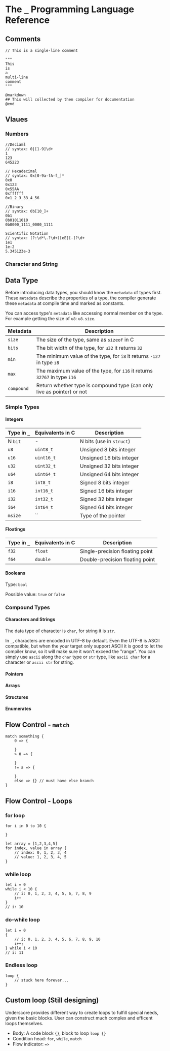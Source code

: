 # The `_` Programming Language Reference

## Comments

````
// This is a single-line comment

"""
This
is
a 
multi-line
comment
"""

@markdown
## This will collected by then compiler for documentation
@end

````

## Vlaues

### Numbers
```
//Deciaml
// syntax: 0|[1-9]\d+
1
123
645223

// Hexadecimal
// syntax: 0x[0-9a-fA-f_]*
0x0
0x123
0x55AA
0xffffff
0x1_2_3_33_4_56

//Binary
// syntax: 0b[10_]+
0b1
0b01011010
0b0000_1111_0000_1111

Scientific Notation
// syntax: (?:\d*\.?\d+)[eE][-]?\d+
1e1
1e-2
5.345123e-3
```

### Character and String

## Data Type

Before introducing data types, you should know the `metadata` of types first.
These `metadata` describe the properties of a type, the compiler generate these `metadata` at compile time and marked as constants.

You can access type's `metadata` like accessing normal member on the type. For example getting the size of `u8`: `u8.size`.

|Metadata|Description|
| - | - |
| `size` | The size of the type, same as `sizeof` in C |
| `bits` | The bit width of the type, for `u32` it returns `32` |
| `min` | The minimum value of the type, for `i8` it returns `-127` in type `i8` |
| `max` | The maximum value of the type, for `i16` it returns `32767` in type `i16` |
| `compound` | Return whether type is compound type (can only live as pointer) or not |

### Simple Types

#### Integers

|Type in `_`|Equivalents in C|Description|
| - | - | - |
| N `bit` | - | N bits (use in `struct`) |
| `u8` | `uint8_t` | Unsigned 8 bits integer |
| `u16` | `uint16_t` | Unsigned 16 bits integer |
| `u32` | `uint32_t` | Unsigned 32 bits integer |
| `u64` | `uint64_t` | Unsigned 64 bits integer |
| `i8` | `int8_t` | Signed 8 bits integer |
| `i16` | `int16_t` | Signed 16 bits integer |
| `i32` | `int32_t` | Signed 32 bits integer |
| `i64` | `int64_t` | Signed 64 bits integer |
| `msize` | `` | Type of the pointer |

#### Floatings

|Type in `_`|Equivalents in C|Description|
| - | - | - |
| `f32` | `float` | Single-precision floating point |
| `f64` | `double` | Double-precision floating point |

#### Booleans

Type: `bool`

Possible value: `true` or `false`


### Compound Types

#### Characters and Strings

The data type of character is `char`, for string it is `str`.

In `_`, characters are encoded in UTF-8 by default. Even the UTF-8 is ASCII compatible, but when the your target only support ASCII it is good to let the compiler know, so it will make sure it won't exceed the "range". You can simply use `ascii` along the `char` type or `str` type, like `ascii char` for a character or `ascii str` for string.

#### Pointers


#### Arrays

#### Structures

#### Enumerates

## Flow Control - `match`

```
match something {
    0 => {
        
    }
    > 0 => {

    }
    != a => {

    }
    else => {} // must have else branch
}
```

## Flow Control - Loops

### for loop

```
for i in 0 to 10 {

}

let array = [1,2,3,4,5]
for index, value in array {
    // index: 0, 1, 2, 3, 4
    // value: 1, 2, 3, 4, 5
}
```

### while loop

```
let i = 0
while i < 10 {
    // i: 0, 1, 2, 3, 4, 5, 6, 7, 8, 9
    i++
}
// i: 10
```

### do-while loop

```
let i = 0
{
    // i: 0, 1, 2, 3, 4, 5, 6, 7, 8, 9, 10
    i++;
} while i < 10
// i: 11
```

### Endless loop

```
loop {
    // stuck here forever...
}
```

## Custom loop (Still designing)

Underscore provides different way to create loops to fulfill special needs, given the basic blocks. 
User can construct much complex and efficent loops themselves.

* Body: A code block `{}`, block to loop `loop {}`
* Condition head: `for`, `while`, `match`
* Flow indicator: `=>`
